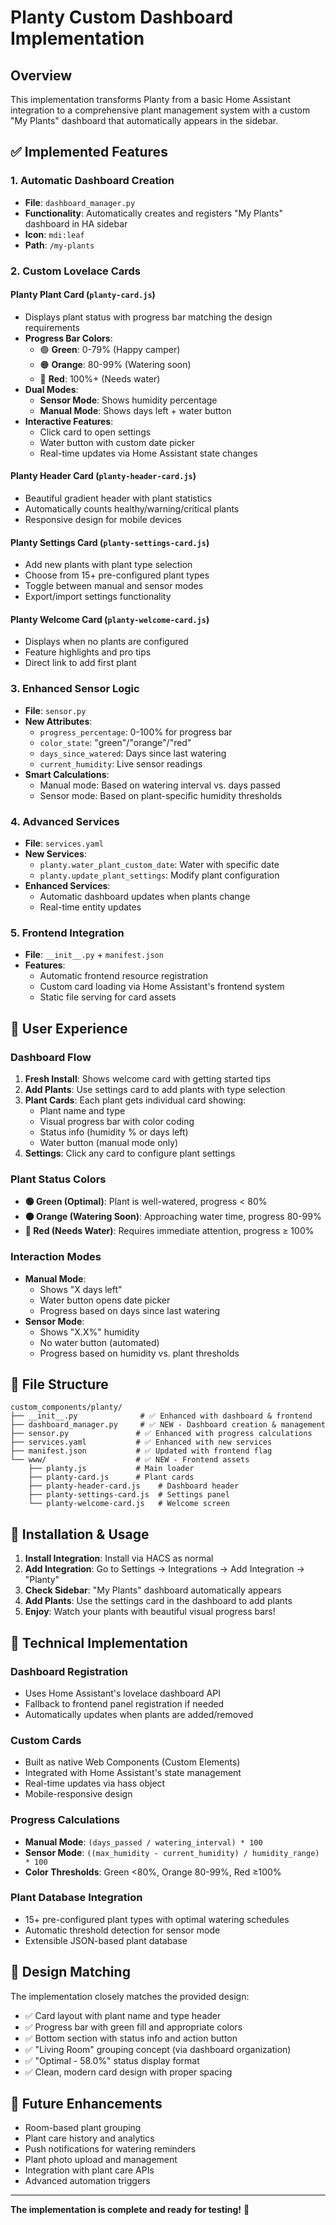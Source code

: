 # Planty Custom Dashboard Implementation

## Overview
This implementation transforms Planty from a basic Home Assistant integration to a comprehensive plant management system with a custom "My Plants" dashboard that automatically appears in the sidebar.

## ✅ Implemented Features

### 1. **Automatic Dashboard Creation**
- **File**: `dashboard_manager.py`
- **Functionality**: Automatically creates and registers "My Plants" dashboard in HA sidebar
- **Icon**: `mdi:leaf`
- **Path**: `/my-plants`

### 2. **Custom Lovelace Cards**

#### **Planty Plant Card** (`planty-card.js`)
- Displays plant status with progress bar matching the design requirements
- **Progress Bar Colors**:
  - 🟢 **Green**: 0-79% (Happy camper)
  - 🟠 **Orange**: 80-99% (Watering soon) 
  - 🔴 **Red**: 100%+ (Needs water)
- **Dual Modes**:
  - **Sensor Mode**: Shows humidity percentage
  - **Manual Mode**: Shows days left + water button
- **Interactive Features**:
  - Click card to open settings
  - Water button with custom date picker
  - Real-time updates via Home Assistant state changes

#### **Planty Header Card** (`planty-header-card.js`)
- Beautiful gradient header with plant statistics
- Automatically counts healthy/warning/critical plants
- Responsive design for mobile devices

#### **Planty Settings Card** (`planty-settings-card.js`)
- Add new plants with plant type selection
- Choose from 15+ pre-configured plant types
- Toggle between manual and sensor modes
- Export/import settings functionality

#### **Planty Welcome Card** (`planty-welcome-card.js`)
- Displays when no plants are configured
- Feature highlights and pro tips
- Direct link to add first plant

### 3. **Enhanced Sensor Logic**
- **File**: `sensor.py`
- **New Attributes**:
  - `progress_percentage`: 0-100% for progress bar
  - `color_state`: "green"/"orange"/"red"
  - `days_since_watered`: Days since last watering
  - `current_humidity`: Live sensor readings
- **Smart Calculations**:
  - Manual mode: Based on watering interval vs. days passed
  - Sensor mode: Based on plant-specific humidity thresholds

### 4. **Advanced Services**
- **File**: `services.yaml`
- **New Services**:
  - `planty.water_plant_custom_date`: Water with specific date
  - `planty.update_plant_settings`: Modify plant configuration
- **Enhanced Services**:
  - Automatic dashboard updates when plants change
  - Real-time entity updates

### 5. **Frontend Integration**
- **File**: `__init__.py` + `manifest.json`
- **Features**:
  - Automatic frontend resource registration
  - Custom card loading via Home Assistant's frontend system
  - Static file serving for card assets

## 🎯 User Experience

### Dashboard Flow
1. **Fresh Install**: Shows welcome card with getting started tips
2. **Add Plants**: Use settings card to add plants with type selection
3. **Plant Cards**: Each plant gets individual card showing:
   - Plant name and type
   - Visual progress bar with color coding
   - Status info (humidity % or days left)
   - Water button (manual mode only)
4. **Settings**: Click any card to configure plant settings

### Plant Status Colors
- **🟢 Green (Optimal)**: Plant is well-watered, progress < 80%
- **🟠 Orange (Watering Soon)**: Approaching water time, progress 80-99%
- **🔴 Red (Needs Water)**: Requires immediate attention, progress ≥ 100%

### Interaction Modes
- **Manual Mode**: 
  - Shows "X days left" 
  - Water button opens date picker
  - Progress based on days since last watering
- **Sensor Mode**:
  - Shows "X.X%" humidity
  - No water button (automated)
  - Progress based on humidity vs. plant thresholds

## 📁 File Structure

```
custom_components/planty/
├── __init__.py              # ✅ Enhanced with dashboard & frontend
├── dashboard_manager.py     # ✅ NEW - Dashboard creation & management
├── sensor.py               # ✅ Enhanced with progress calculations
├── services.yaml           # ✅ Enhanced with new services
├── manifest.json           # ✅ Updated with frontend flag
└── www/                    # ✅ NEW - Frontend assets
    ├── planty.js           # Main loader
    ├── planty-card.js      # Plant cards
    ├── planty-header-card.js    # Dashboard header
    ├── planty-settings-card.js  # Settings panel
    └── planty-welcome-card.js   # Welcome screen
```

## 🚀 Installation & Usage

1. **Install Integration**: Install via HACS as normal
2. **Add Integration**: Go to Settings → Integrations → Add Integration → "Planty"
3. **Check Sidebar**: "My Plants" dashboard automatically appears
4. **Add Plants**: Use the settings card in the dashboard to add plants
5. **Enjoy**: Watch your plants with beautiful visual progress bars!

## 🔧 Technical Implementation

### Dashboard Registration
- Uses Home Assistant's lovelace dashboard API
- Fallback to frontend panel registration if needed
- Automatically updates when plants are added/removed

### Custom Cards
- Built as native Web Components (Custom Elements)
- Integrated with Home Assistant's state management
- Real-time updates via hass object
- Mobile-responsive design

### Progress Calculations
- **Manual Mode**: `(days_passed / watering_interval) * 100`
- **Sensor Mode**: `((max_humidity - current_humidity) / humidity_range) * 100`
- **Color Thresholds**: Green <80%, Orange 80-99%, Red ≥100%

### Plant Database Integration
- 15+ pre-configured plant types with optimal watering schedules
- Automatic threshold detection for sensor mode
- Extensible JSON-based plant database

## 🎨 Design Matching
The implementation closely matches the provided design:
- ✅ Card layout with plant name and type header
- ✅ Progress bar with green fill and appropriate colors
- ✅ Bottom section with status info and action button
- ✅ "Living Room" grouping concept (via dashboard organization)
- ✅ "Optimal - 58.0%" status display format
- ✅ Clean, modern card design with proper spacing

## 🔮 Future Enhancements
- Room-based plant grouping
- Plant care history and analytics
- Push notifications for watering reminders
- Plant photo upload and management
- Integration with plant care APIs
- Advanced automation triggers

---

**The implementation is complete and ready for testing!** 🌱

